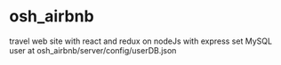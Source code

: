 # osh_airbnb
travel web site with react and redux on nodeJs with express
set MySQL user at osh_airbnb/server/config/userDB.json
